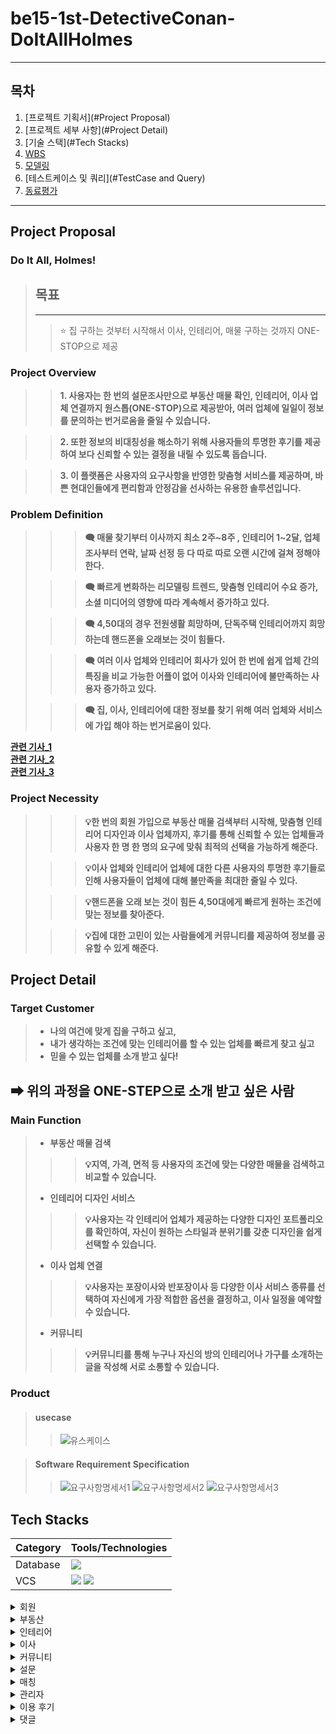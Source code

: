 # be15-1st-DetectiveConan-DoItAllHolmes

---

## 목차
1. [프로젝트 기획서](#Project Proposal)
2. [프로젝트 세부 사항](#Project Detail)
3. [기술 스택](#Tech Stacks)
4. [WBS](#WBS)
5. [모델링](#Modeling)
6. [테스트케이스 및 쿼리](#TestCase and Query)
7. [동료평가](#Feedback)

---
## Project Proposal
### Do It All, Holmes!
> ## 목표
> ---
>> ⭐ 집 구하는 것부터 시작해서 이사, 인테리어, 매물 구하는 것까지 ONE-STOP으로 제공

### Project Overview
>> **1. 사용자는 한 번의 설문조사만으로 부동산 매물 확인, 인테리어, 이사 업체 연결까지 원스톱(ONE-STOP)으로 제공받아, 여러 업체에 일일이 정보를 문의하는 번거로움을 줄일 수 있습니다.**

>> **2. 또한 정보의 비대칭성을 해소하기 위해 사용자들의 투명한 후기를 제공하여 보다 신뢰할 수 있는 결정을 내릴 수 있도록 돕습니다.** 

>> **3. 이 플랫폼은 사용자의 요구사항을 반영한 맞춤형 서비스를 제공하며, 바쁜 현대인들에게 편리함과 안정감을 선사하는 유용한 솔루션입니다.**
### Problem Definition
> 
> >> **🗨 매물 찾기부터 이사까지 최소 2주~8주 , 인테리어 1~2달, 업체 조사부터 연락, 날짜 선정 등 다 따로 따로 오랜 시간에 걸쳐 정해야 한다.**
> 
> >> **🗨 빠르게 변화하는 리모델링 트렌드, 맞춤형 인테리어 수요 증가, 소셜 미디어의 영향에 따라 계속해서 증가하고 있다.**
> 
> >> **🗨 4,50대의 경우 전원생활 희망하며, 단독주택 인테리어까지 희망 하는데 핸드폰을 오래보는 것이 힘들다.**
> 
> >> **🗨 여러 이사 업체와 인테리어 회사가 있어 한 번에 쉽게 업체 간의 특징을 비교 가능한 어플이 없어 이사와 인테리어에 불만족하는 사용자 증가하고 있다.**
> 
> >> **🗨 집, 이사, 인테리어에 대한 정보를 찾기 위해 여러 업체와 서비스에 가입 해야 하는 번거로움이 있다.**


[**관련 기사_1**](http://www.yongdal.pro/board/notice_view.html?n=45)  
[**관련 기사_2**](https://www.jutek.kr/user/selectBbsColumn.do?BBS_NUM=1374&COD03_CODE=c0318&MEN02_NUM=57&pageNum=1)  
[**관련 기사_3**](https://blog.opensurvey.co.kr/article/living-2020-2/)

### Project Necessity
> >> **💡한 번의 회원 가입으로 부동산 매물 검색부터 시작해, 맞춤형 인테리어 디자인과 이사 업체까지,  후기를 통해 신뢰할 수 있는 업체들과 사용자 한 명 한 명의 요구에 맞춰 최적의 선택을 가능하게 해준다.**
> 
> >> **💡이사 업체와 인테리어 업체에 대한 다른 사용자의 투명한 후기들로 인해 사용자들이 업체에 대해 불만족을 최대한 줄일 수 있다.**
> 
> >> **💡핸드폰을 오래 보는 것이 힘든 4,50대에게 빠르게 원하는 조건에 맞는 정보를 찾아준다.**
> 
> >> **💡집에 대한 고민이 있는 사람들에게 커뮤니티를 제공하여 정보를 공유할 수 있게 해준다.**


## Project Detail

### Target Customer
>
>- **나의 여건에 맞게 집을 구하고 싶고,**  
>- **내가 생각하는 조건에 맞는 인테리어를 할 수 있는 업체를 빠르게 찾고 싶고**
>- **믿을 수 있는 업체를 소개 받고 싶다!**
## **➡ 위의 과정을 ONE-STEP으로 소개 받고 싶은 사람**

### Main Function
> - **부동산 매물 검색**
> >> **💡지역, 가격, 면적 등 사용자의 조건에 맞는 다양한 매물을 검색하고 비교할 수 있습니다.**
> - **인테리어 디자인 서비스**
> >> **💡사용자는 각 인테리어 업체가 제공하는 다양한 디자인 포트폴리오를 확인하여, 자신이 원하는 스타일과 분위기를 갖춘 디자인을 쉽게 선택할 수 있습니다.**
> - **이사 업체 연결**
> >> **💡사용자는 포장이사와 반포장이사 등 다양한 이사 서비스 종류를 선택하여 자신에게 가장 적합한 옵션을 결정하고, 이사 일정을 예약할 수 있습니다.**
> - **커뮤니티**
> >> **💡커뮤니티를 통해 누구나 자신의 방의 인테리어나 가구를 소개하는 글을 작성해 서로 소통할 수 있습니다.**

### Product
> #### usecase
>> ![유스케이스](./images/usecase.png)

> #### Software Requirement Specification
>> ![요구사항명세서1](./images/requirement1.png)
>> ![요구사항명세서2](./images/requirement2.png)
>> ![요구사항명세서3](./images/requirement3.png)

## Tech Stacks
| Category | Tools/Technologies |  
|----------|-------------------|
| Database |<img src = "https://img.shields.io/badge/MariaDB-003545?style=for-the-badge&logo=mariadb&logoColor=white" >|
| VCS      |<img src="https://img.shields.io/badge/git-F05032?style=for-the-badge&logo=git&logoColor=white"> <img src="https://img.shields.io/badge/github-181717?style=for-the-badge&logo=github&logoColor=white">

<details>
<summary> 회원</summary>
<div markdown="1">
</div>

<details>
<summary>로그인</summary>
<div markdown="1">

 

</div>
</details>

<details>
<summary>회원가입</summary>
<div markdown="1">

 

</div>
</details>

<details>
<summary>회원 정보 수정</summary>
<div markdown="1">

 

</div>
</details>

<details>
<summary>회원정보찾기</summary>
<div markdown="1">

 

</div>
</details>

<details>
<summary>회원신고</summary>
<div markdown="1">

 

</div>
</details>

<details>
<summary>내가 쓴 이용후기 모아보기</summary>
<div markdown="1">

 

</div>
</details>

<details>
<summary>즐겨찾기 모아보기</summary>
<div markdown="1">

 

</div>
</details>

<details>
<summary>회원탈퇴</summary>
<div markdown="1">

 

</div>
</details>

<details>
<summary>상담 신청 목록 조회</summary>
<div markdown="1">

 

</div>
</details>

<details>
<summary>상담 신청 내용 상세 조회</summary>
<div markdown="1">

 

</div>
</details>
</details>

<details>
<summary> 부동산</summary>
<div markdown="1">
</div>

<details>
<summary>부동산 업체 정보 작성</summary>
<div markdown="1">

 

</div>
</details>

<details>
<summary>부동산 업체 정보 수정</summary>
<div markdown="1">

 

</div>
</details>

<details>
<summary>부동산 업체 정보 삭제</summary>
<div markdown="1">

 

</div>
</details>

<details>
<summary>부동산 업체 정보 조회</summary>
<div markdown="1">

 

</div>
</details>

<details>
<summary>부동산 매물 글 작성</summary>
<div markdown="1">

 

</div>
</details>

<details>
<summary>부동산 매물 글 수정</summary>
<div markdown="1">

 

</div>
</details>

<details>
<summary>부동산 매물 글 조회</summary>
<div markdown="1">

 

</div>
</details>

<details>
<summary>부동산 매물 글 삭제</summary>
<div markdown="1">

 

</div>
</details>

<details>
<summary>부동산 상담 신청 조회</summary>
<div markdown="1">

 

</div>
</details>

<details>
<summary>부동산 상담 신청 작성</summary>
<div markdown="1">

 

</div>
</details>

<details>
<summary>부동산 상담 신청 취소</summary>
<div markdown="1">

 

</div>
</details>

<details>
<summary>부동산 즐겨찾기 기능</summary>
<div markdown="1">

 

</div>
</details>

<details>
<summary>부동산 즐겨찾기기 취소</summary>
<div markdown="1">

 

</div>
</details>

<details>
<summary>부동산 작업 단계 수정</summary>
<div markdown="1">

 

</div>
</details>

<details>
<summary>부동산 작업 단계 조회</summary>
<div markdown="1">

 

</div>
</details>
</details>

<details>
<summary> 인테리어</summary>
<div markdown="1">
</div>

<details>
<summary>인테리어 업체 정보 작성</summary>
<div markdown="1">

 

</div>
</details>

<details>
<summary>인테리어 업체 정보 수정</summary>
<div markdown="1">

 

</div>
</details>

<details>
<summary>인테리어 업체 정보 삭제</summary>
<div markdown="1">

 

</div>
</details>

<details>
<summary>인테리어 업체 정보 조회</summary>
<div markdown="1">

 

</div>
</details>

<details>
<summary>인테리어 상담 신청 조회</summary>
<div markdown="1">

 

</div>
</details>

<details>
<summary>인테리어 상담 신청 작성</summary>
<div markdown="1">

 

</div>
</details>

<details>
<summary>인테리어 상담 신청 취소</summary>
<div markdown="1">

 

</div>
</details>

<details>
<summary>인테리어 업체 즐겨찾기 기능</summary>
<div markdown="1">

 

</div>
</details>

<details>
<summary>인테리어 업체 즐겨찾기 취소</summary>
<div markdown="1">

 

</div>
</details>

<details>
<summary>인테리어 작업 단계 수정</summary>
<div markdown="1">

 

</div>
</details>

<details>
<summary>인테리어 작업 단계 조회</summary>
<div markdown="1">

 

</div>
</details>

<details>
<summary>인테리어 게시글 작성</summary>
<div markdown="1">

 

</div>
</details>

<details>
<summary>인테리어 게시글 수정</summary>
<div markdown="1">

 

</div>
</details>

<details>
<summary>인테리어 게시글 삭제</summary>
<div markdown="1">

 

</div>
</details>

<details>
<summary>인테리어 게시글 조회</summary>
<div markdown="1">

 

</div>
</details>
</details>

<details>
<summary> 이사</summary>
<div markdown="1">
</div>

<details>
<summary>이사 업체 정보 작성</summary>
<div markdown="1">

 

</div>
</details>

<details>
<summary>이사 업체 정보 수정</summary>
<div markdown="1">

 

</div>
</details>
<details>
<summary>이사 업체 정보 삭제</summary>
<div markdown="1">

 

</div>
</details>

<details>
<summary>이사 업체 정보 조회</summary>
<div markdown="1">

 

</div>
</details>

<details>
<summary>이사 업체 상담 신청 조회</summary>
<div markdown="1">

 

</div>
</details>

<details>
<summary>이사 업체 상담 신청 작성</summary>
<div markdown="1">

 

</div>
</details>

<details>
<summary>이사 업체 상담 신청 취소</summary>
<div markdown="1">

 

</div>
</details>

<details>
<summary>이사 업체 즐겨찾기 기능</summary>
<div markdown="1">

 

</div>
</details>

<details>
<summary>이사 업체 즐겨찾기 취소</summary>
<div markdown="1">

 

</div>
</details>

<details>
<summary>이사 작업 단계 수정</summary>
<div markdown="1">

 

</div>
</details>

<details>
<summary>이사 작업 단계 조회</summary>
<div markdown="1">

 

</div>
</details>

<details>
<summary>이사 업체 게시글 작성</summary>
<div markdown="1">

 

</div>
</details>

<details>
<summary>이사 업체 게시글 수정</summary>
<div markdown="1">

 

</div>
</details>

<details>
<summary>이사 업체 게시글 삭제</summary>
<div markdown="1">

 

</div>
</details>

<details>
<summary>이사 업체 게시글 조회</summary>
<div markdown="1">

 

</div>
</details>
</details>



<details>
<summary> 커뮤니티</summary>
<div markdown="1">
</div>

<details>
<summary>게시글 조회</summary>
<div markdown="1">

 

</div>
</details>

<details>
<summary>게시글 상세 조회</summary>
<div markdown="1">

 

</div>
</details>


<details>
<summary>게시글 작성</summary>
<div markdown="1">

 

</div>
</details>

<details>
<summary>게시글 수정</summary>
<div markdown="1">

 

</div>
</details>

<details>
<summary>게시글 삭제</summary>
<div markdown="1">

 

</div>
</details>

<details>
<summary>게시글 좋아요</summary>
<div markdown="1">

 

</div>
</details>

<details>
<summary>게시글 좋아요 취소</summary>
<div markdown="1">

 

</div>
</details>

<details>
<summary>게시글 좋아요 개수</summary>
<div markdown="1">

 

</div>
</details>

<details>
<summary>공지사항 조회</summary>
<div markdown="1">

 

</div>
</details>
</details>

<details>
<summary> 설문</summary>
<div markdown="1">
</div>

<details>
<summary>매물 설문지 작성</summary>
<div markdown="1">

 

</div>
</details>

<details>
<summary>매물 설문지 수정</summary>
<div markdown="1">

 

</div>
</details>

<details>
<summary>매물 설문지 조회</summary>
<div markdown="1">

 

</div>
</details>

<details>
<summary>이사 업체 설문지 작성</summary>
<div markdown="1">

 

</div>
</details>

<details>
<summary>이사 업체 설문지 수정</summary>
<div markdown="1">

 

</div>
</details>

<details>
<summary>이사 설문지 조회</summary>
<div markdown="1">

 

</div>
</details>


<details>
<summary>인테리어 설문지 작성</summary>
<div markdown="1">

 

</div>
</details>

<details>
<summary>인테리어 설문지 수정</summary>
<div markdown="1">

 

</div>
</details>

<details>
<summary>인테리어 설문지 조회</summary>
<div markdown="1">

 

</div>
</details>

</details>

<details>
<summary> 매칭</summary>
<div markdown="1">
</div>

<details>
<summary>매물 매칭</summary>
<div markdown="1">

 

</div>
</details>

<details>
<summary>이사 업체 매칭</summary>
<div markdown="1">

 

</div>
</details>

<details>
<summary>인테리어 업체 매칭</summary>
<div markdown="1">

 

</div>
</details>

</details>

<details>
<summary> 관리자</summary>
<div markdown="1">
</div>

<details>
<summary>회원 정보 조회</summary>
<div markdown="1">

 

</div>
</details>

<details>
<summary>회원 정보 삭제</summary>
<div markdown="1">

 

</div>
</details>

<details>
<summary>사업자 인증 확인</summary>
<div markdown="1">

 

</div>
</details>

<details>
<summary>사업자 정보 조회</summary>
<div markdown="1">

 
</div>
</details>

<details>
<summary>사업자 정보 삭제</summary>
<div markdown="1">

 

</div>
</details>

<details>
<summary>회원 차단</summary>
<div markdown="1">

 

</div>
</details>

<details>
<summary>게시글 삭제</summary>
<div markdown="1">

 

</div>
</details>

<details>
<summary>공지사항 작성</summary>
<div markdown="1">

 

</div>
</details>

<details>
<summary>공지사항 삭제</summary>
<div markdown="1">

 

</div>
</details>

<details>
<summary>통계데이터 조회</summary>
<div markdown="1">

 

</div>
</details>

<details>
<summary>작업 단계 조회</summary>
<div markdown="1">

 

</div>
</details>
</details>
<details>
<summary> 이용 후기</summary>
<div markdown="1">
</div>

<details>
<summary>이용 후기 작성</summary>
<div markdown="1">

 

</div>
</details>

<details>
<summary>이용 후기 수정</summary>
<div markdown="1">

 

</div>
</details>

<details>
<summary>이용 후기 삭제</summary>
<div markdown="1">

 

</div>
</details>

<details>
<summary>이용 후기 조회</summary>
<div markdown="1">

 

</div>
</details>

<details>
<summary>특정 이용 후기 조회</summary>
<div markdown="1">

 

</div>
</details>

</details>

<details>
<summary> 댓글</summary>
<div markdown="1">
</div>

<details>
<summary>업체 이용후기 댓글 작성</summary>
<div markdown="1">

 

</div>
</details>

<details>
<summary>업체 이용후기 댓글 수정</summary>
<div markdown="1">

 

</div>
</details>

<details>
<summary>업체 이용후기 댓글 삭제</summary>
<div markdown="1">

 

</div>
</details>

<details>
<summary>업체 이용후기 댓글 조회</summary>
<div markdown="1">

 

</div>
</details>

<details>
<summary>커뮤니티 게시글 댓글 작성</summary>
<div markdown="1">

 

</div>
</details>

<details>
<summary>커뮤니티 게시글 댓글 수정</summary>
<div markdown="1">

 

</div>
</details>

<details>
<summary>커뮤니티 게시글 댓글 삭제</summary>
<div markdown="1">

 

</div>
</details>
<details>
<summary>커뮤니티 게시글 댓글 조회</summary>
<div markdown="1">

 

</div>
</details>

<details>
<summary>커뮤니티 게시글 댓글 좋아요</summary>
<div markdown="1">

 

</div>
</details>

<details>
<summary>커뮤니티 게시글 댓글 좋아요 취소</summary>
<div markdown="1">

 

</div>
</details>

<details>
<summary>커뮤니티 게시글 댓글 좋아요 합계</summary>
<div markdown="1">

 

</div>
</details>

<details>
<summary>커뮤니티 게시글 대댓글 작성</summary>
<div markdown="1">

 

</div>
</details>

<details>
<summary>커뮤니티 게시글 대댓글 조회</summary>
<div markdown="1">

 

</div>
</details>

<details>
<summary>커뮤니티 게시글 대댓글 수정</summary>
<div markdown="1">

 

</div>
</details>

<details>
<summary>커뮤니티 게시글 대댓글 삭제</summary>
<div markdown="1">

 

</div>
</details>

<details>
<summary>커뮤니티 게시글 대댓글 좋아요</summary>
<div markdown="1">

 

</div>
</details>

<details>
<summary>커뮤니티 게시글 대댓글 좋아요 취소</summary>
<div markdown="1">

 

</div>
</details>

<details>
<summary>커뮤니티 게시글 대댓글 합계</summary>
<div markdown="1">

 

</div>
</details>

</details>
